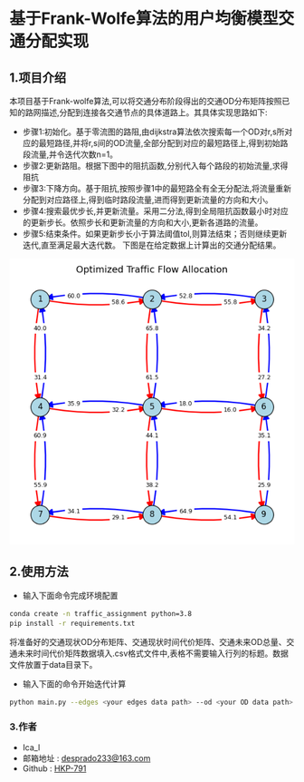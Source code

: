 # 基于Frank-Wolfe算法的用户均衡模型交通分配实现

## 1.项目介绍

本项目基于Frank-wolfe算法,可以将交通分布阶段得出的交通OD分布矩阵按照已知的路网描述,分配到连接各交通节点的具体道路上。其具体实现思路如下:
- 步骤1:初始化。基于零流图的路阻,由dijkstra算法依次搜索每一个OD对r,s所对应的最短路径,并将r,s间的OD流量,全部分配到对应的最短路径上,得到初始路段流量,并令迭代次数n=1。
- 步骤2:更新路阻。根据下图中的阻抗函数,分别代入每个路段的初始流量,求得阻抗
- 步骤3:下降方向。基于阻抗,按照步骤1中的最短路全有全无分配法,将流量重新分配到对应路径上,得到临时路段流量,进而得到更新流量的方向和大小。
- 步骤4:搜索最优步长,并更新流量。采用二分法,得到全局阻抗函数最小时对应的更新步长。依照步长和更新流量的方向和大小,更新各道路的流量。
- 步骤5:结束条件。如果更新步长小于算法阈值tol,则算法结束；否则继续更新迭代,直至满足最大迭代数。
下图是在给定数据上计算出的交通分配结果。
<img src="result/Figure_1.png">

## 2.使用方法

- 输入下面命令完成环境配置
```bash
conda create -n traffic_assignment python=3.8
pip install -r requirements.txt
```
将准备好的交通现状OD分布矩阵、交通现状时间代价矩阵、交通未来OD总量、交通未来时间代价矩阵数据填入.csv格式文件中,表格不需要输入行列的标题。数据文件放置于data目录下。
- 输入下面的命令开始迭代计算
```bash
python main.py --edges <your edges data path> --od <your OD data path> --pos <your data that describe the position of network node> --max_iter <maximum iteration> --tol <tolerance of update step>
```

### 3.作者
- Ica_l
- 邮箱地址 : [desprado233@163.com](desprado233@163.com)
- Github : [HKP-791](https://github.com/HKP-791)